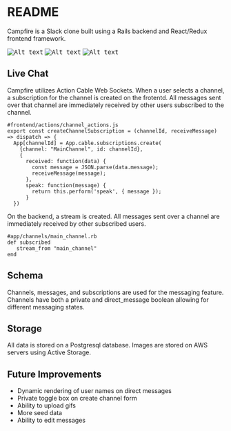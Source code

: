 # README

Campfire is a Slack clone built using a Rails backend and React/Redux frontend framework.

<kbd>![Alt text](app/assets/images/campfire-homescreen.png?s=50)</kbd>
<kbd>![Alt text](app/assets/images/campfire-chat.png?s=50)</kbd>
<kbd>![Alt text](app/assets/images/campfire-dm.png?s=50)</kbd>

## Live Chat

Campfire utilizes Action Cable Web Sockets. When a user selects a channel, a subscription for the channel is created on the frotentd. All messages sent over that channel are immediately received by other users subscribed to the channel.

```
#frontend/actions/channel_actions.js
export const createChannelSubscription = (channelId, receiveMessage) => dispatch => {
  App[channelId] = App.cable.subscriptions.create(
    {channel: "MainChannel", id: channelId},
    {
      received: function(data) {
        const message = JSON.parse(data.message);
        receiveMessage(message);
      },
      speak: function(message) {
        return this.perform('speak', { message });
      }
  })
 ```
 
 On the backend, a stream is created. All messages sent over a channel are immediately received by other subscribed users.
 
 ```
 #app/channels/main_channel.rb
 def subscribed
    stream_from "main_channel"
 end
```

## Schema

Channels, messages, and subscriptions are used for the messaging feature. Channels have both a private and direct_message boolean allowing for different messaging states.

## Storage

All data is stored on a Postgresql database. Images are stored on AWS servers using Active Storage.

## Future Improvements

* Dynamic rendering of user names on direct messages
* Private toggle box on create channel form
* Ability to upload gifs
* More seed data
* Ability to edit messages
 
